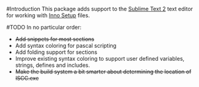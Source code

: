 #Introduction
This package adds support to the [Sublime Text 2]("http://www.sublimetext.com/") text editor for working with [Inno Setup](http://www.jrsoftware.org/isinfo.php) files.

#TODO
In no particular order:
* ~~Add snippets for most sections~~
* Add syntax coloring for pascal scripting
* Add folding support for sections
* Improve existing syntax coloring to support user defined variables, strings, defines and includes.
* ~~Make the build system a bit smarter about determining the location of ISCC.exe~~

